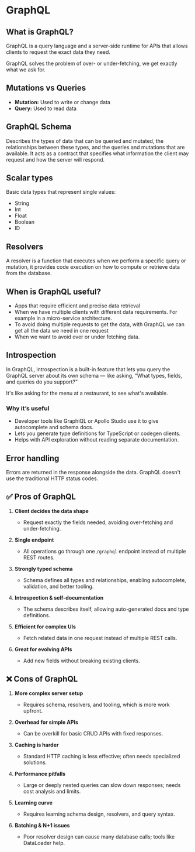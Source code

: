 # GraphQL

## What is GraphQL?
GraphQL is a query language and a server-side runtime for APIs that allows clients to request the exact data they need.

GraphQL solves the problem of over- or under-fetching, we get exactly what we ask for.

## Mutations vs Queries
- **Mutation:** Used to write or change data
- **Query:** Used to read data

## GraphQL Schema
Describes the types of data that can be queried and mutated, the relationships between these types, and the queries and mutations that are available.
It acts as a contract that specifies what information the client may request and how the server will respond.

## Scalar types
Basic data types that represent single values: 
- String
- Int
- Float
- Boolean
- ID

## Resolvers
A resolver is a function that executes when we perform a specific query or mutation, it provides code execution on how to compute or retrieve data from the database.

## When is GraphQL useful?
- Apps that require efficient and precise data retrieval
- When we have multiple clients with different data requirements. For example in a micro-service architecture.
- To avoid doing multiple requests to get the data, with GraphQL we can get all the data we need in one request
- When we want to avoid over or under fetching data.

## Introspection
In GraphQL, introspection is a built-in feature that lets you query the GraphQL server about its own schema — like asking, “What types, fields, and queries do you support?”

It's like asking for the menu at a restaurant, to see what's available.

### Why it’s useful
- Developer tools like GraphiQL or Apollo Studio use it to give autocomplete and schema docs.
- Lets you generate type definitions for TypeScript or codegen clients.
- Helps with API exploration without reading separate documentation.

## Error handling
Errors are returned in the response alongside the data. GraphQL doesn't use the traditional HTTP status codes.

## ✅ Pros of GraphQL

1. **Client decides the data shape**  
   - Request exactly the fields needed, avoiding over-fetching and under-fetching.

2. **Single endpoint**  
   - All operations go through one `/graphql` endpoint instead of multiple REST routes.

3. **Strongly typed schema**  
   - Schema defines all types and relationships, enabling autocomplete, validation, and better tooling.

4. **Introspection & self-documentation**  
   - The schema describes itself, allowing auto-generated docs and type definitions.

5. **Efficient for complex UIs**  
   - Fetch related data in one request instead of multiple REST calls.

6. **Great for evolving APIs**  
   - Add new fields without breaking existing clients.


## ❌ Cons of GraphQL

1. **More complex server setup**  
   - Requires schema, resolvers, and tooling, which is more work upfront.

2. **Overhead for simple APIs**  
   - Can be overkill for basic CRUD APIs with fixed responses.

3. **Caching is harder**  
   - Standard HTTP caching is less effective; often needs specialized solutions.

4. **Performance pitfalls**  
   - Large or deeply nested queries can slow down responses; needs cost analysis and limits.

5. **Learning curve**  
   - Requires learning schema design, resolvers, and query syntax.

6. **Batching & N+1 issues**  
   - Poor resolver design can cause many database calls; tools like DataLoader help.